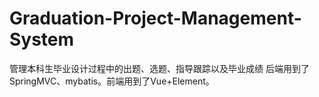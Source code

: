 # Graduation-Project-Management-System
管理本科生毕业设计过程中的出题、选题、指导跟踪以及毕业成绩
后端用到了SpringMVC、mybatis。前端用到了Vue+Element。

